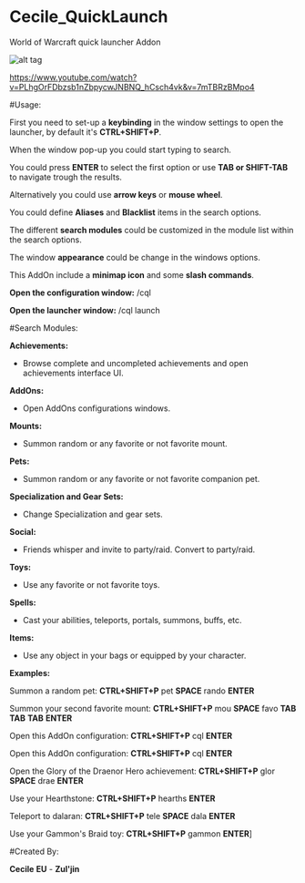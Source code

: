 
# Cecile_QuickLaunch
World of Warcraft quick launcher Addon

![alt tag](http://media-curse.cursecdn.com/attachments/167/501/4c4ead5a907d2c58cfe787503443064c.jpg)

https://www.youtube.com/watch?v=PLhgOrFDbzsb1nZbpycwJNBNQ_hCsch4vk&v=7mTBRzBMpo4

#Usage:

First you need to set-up a **keybinding** in the window settings to open the launcher, by default it's **CTRL+SHIFT+P**.

When the window pop-up you could start typing to search.

You could press **ENTER** to select the first option or use **TAB or SHIFT-TAB** to navigate trough the results.

Alternatively you could use **arrow keys** or **mouse wheel**.

You could define **Aliases** and **Blacklist** items in the search options.

The different **search modules** could be customized in the module list within the search options.

The window **appearance** could be change in the windows options.

This AddOn include a **minimap icon** and some **slash commands**.

**Open the configuration window:** /cql

**Open the launcher window:** /cql launch

#Search Modules:

**Achievements:**
- Browse complete and uncompleted achievements and open achievements interface UI.

**AddOns:**
- Open AddOns configurations windows.

**Mounts:**
- Summon random or any favorite or not favorite mount.

**Pets:**
- Summon random or any favorite or not favorite companion pet.

**Specialization and Gear Sets:**
- Change Specialization and gear sets.

**Social:**
- Friends whisper and invite to party/raid. Convert to party/raid.

**Toys:**
- Use any favorite or not favorite toys.

**Spells:**
- Cast your abilities, teleports, portals, summons, buffs, etc.

**Items:**
- Use any object in your bags or equipped by your character.

**Examples:**

Summon a random pet:
**CTRL+SHIFT+P** pet **SPACE** rando **ENTER**

Summon your second favorite mount:
**CTRL+SHIFT+P** mou **SPACE** favo **TAB** **TAB** **TAB** **ENTER**

Open this AddOn configuration:
**CTRL+SHIFT+P** cql **ENTER**

Open this AddOn configuration:
**CTRL+SHIFT+P** cql **ENTER**

Open the Glory of the Draenor Hero achievement:
**CTRL+SHIFT+P** glor **SPACE** drae **ENTER**

Use your Hearthstone:
**CTRL+SHIFT+P** hearths **ENTER**

Teleport to dalaran:
**CTRL+SHIFT+P** tele **SPACE** dala **ENTER**

Use your Gammon's Braid toy:
**CTRL+SHIFT+P** gammon **ENTER**]

#Created By:

**Cecile** **EU** - **Zul'jin**
